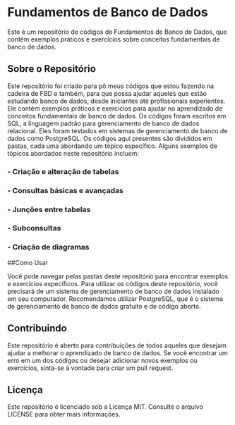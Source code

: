 # Fundamentos de Banco de Dados

Este é um repositório de códigos de Fundamentos de Banco de Dados, que contém exemplos práticos e exercícios sobre conceitos fundamentais de banco de dados.

## Sobre o Repositório

Este repositório foi criado para pô meus códigos que estou fazendo na cadeira de FBD e também, para que possa ajudar aqueles que estão estudando banco de dados, desde iniciantes até profissionais experientes. Ele contém exemplos práticos e exercícios para ajudar no aprendizado de conceitos fundamentais de banco de dados.
Os códigos foram escritos em SQL, a linguagem padrão para gerenciamento de banco de dados relacional. Eles foram testados em sistemas de gerenciamento de banco de dados como PostgreSQL.
Os códigos aqui presentes são divididos em pastas, cada uma abordando um tópico específico. Alguns exemplos de tópicos abordados neste repositório incluem:

### - Criação e alteração de tabelas
### - Consultas básicas e avançadas
### - Junções entre tabelas
### - Subconsultas
### - Criação de diagramas

##Como Usar

Você pode navegar pelas pastas deste repositório para encontrar exemplos e exercícios específicos.
Para utilizar os códigos deste repositório, você precisará de um sistema de gerenciamento de banco de dados instalado em seu computador. Recomendamos utilizar PostgreSQL, que é o sistema de gerenciamento de banco de dados gratuito e de código aberto.

## Contribuindo

Este repositório é aberto para contribuições de todos aqueles que desejam ajudar a melhorar o aprendizado de banco de dados. Se você encontrar um erro em um dos códigos ou desejar adicionar novos exemplos ou exercícios, sinta-se à vontade para criar um pull request.

## Licença
Este repositório é licenciado sob a Licença MIT. Consulte o arquivo LICENSE para obter mais informações.
